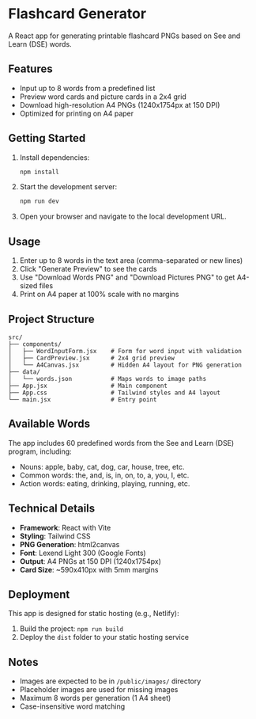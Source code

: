 # Flashcard Generator

A React app for generating printable flashcard PNGs based on See and Learn (DSE) words.

## Features

- Input up to 8 words from a predefined list
- Preview word cards and picture cards in a 2x4 grid
- Download high-resolution A4 PNGs (1240x1754px at 150 DPI)
- Optimized for printing on A4 paper

## Getting Started

1. Install dependencies:
   ```bash
   npm install
   ```

2. Start the development server:
   ```bash
   npm run dev
   ```

3. Open your browser and navigate to the local development URL.

## Usage

1. Enter up to 8 words in the text area (comma-separated or new lines)
2. Click "Generate Preview" to see the cards
3. Use "Download Words PNG" and "Download Pictures PNG" to get A4-sized files
4. Print on A4 paper at 100% scale with no margins

## Project Structure

```
src/
├── components/
│   ├── WordInputForm.jsx    # Form for word input with validation
│   ├── CardPreview.jsx      # 2x4 grid preview
│   └── A4Canvas.jsx         # Hidden A4 layout for PNG generation
├── data/
│   └── words.json           # Maps words to image paths
├── App.jsx                  # Main component
├── App.css                  # Tailwind styles and A4 layout
└── main.jsx                 # Entry point
```

## Available Words

The app includes 60 predefined words from the See and Learn (DSE) program, including:
- Nouns: apple, baby, cat, dog, car, house, tree, etc.
- Common words: the, and, is, in, on, to, a, you, I, etc.
- Action words: eating, drinking, playing, running, etc.

## Technical Details

- **Framework**: React with Vite
- **Styling**: Tailwind CSS
- **PNG Generation**: html2canvas
- **Font**: Lexend Light 300 (Google Fonts)
- **Output**: A4 PNGs at 150 DPI (1240x1754px)
- **Card Size**: ~590x410px with 5mm margins

## Deployment

This app is designed for static hosting (e.g., Netlify):

1. Build the project: `npm run build`
2. Deploy the `dist` folder to your static hosting service

## Notes

- Images are expected to be in `/public/images/` directory
- Placeholder images are used for missing images
- Maximum 8 words per generation (1 A4 sheet)
- Case-insensitive word matching
